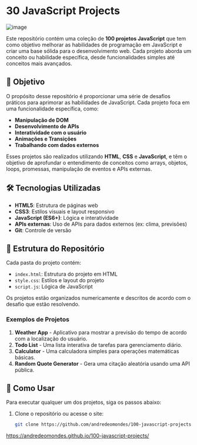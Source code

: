 # 30 JavaScript Projects
![image](https://github.com/user-attachments/assets/3c6d6ea9-7aae-4de0-8e53-9024d635fc39)

Este repositório contém uma coleção de **100 projetos JavaScript** que tem como objetivo melhorar as habilidades de programação em JavaScript e criar uma base sólida para o desenvolvimento web. Cada projeto aborda um conceito ou habilidade específica, desde funcionalidades simples até conceitos mais avançados.

## 🚀 Objetivo

O propósito desse repositório é proporcionar uma série de desafios práticos para aprimorar as habilidades de JavaScript. Cada projeto foca em uma funcionalidade específica, como:

- **Manipulação de DOM**
- **Desenvolvimento de APIs**
- **Interatividade com o usuário**
- **Animações e Transições**
- **Trabalhando com dados externos**

Esses projetos são realizados utilizando **HTML**, **CSS** e **JavaScript**, e têm o objetivo de aprofundar o entendimento de conceitos como arrays, objetos, loops, promessas, manipulação de eventos e APIs externas.

## 🛠️ Tecnologias Utilizadas

- **HTML5**: Estrutura de páginas web
- **CSS3**: Estilos visuais e layout responsivo
- **JavaScript (ES6+)**: Lógica e interatividade
- **APIs externas**: Uso de APIs para dados externos (ex: clima, previsões)
- **Git**: Controle de versão

## 📂 Estrutura do Repositório

Cada pasta do projeto contém:

- `index.html`: Estrutura do projeto em HTML
- `style.css`: Estilos e layout do projeto
- `script.js`: Lógica de JavaScript

Os projetos estão organizados numericamente e descritos de acordo com o desafio que estão resolvendo.

### Exemplos de Projetos

1. **Weather App** - Aplicativo para mostrar a previsão do tempo de acordo com a localização do usuário.
2. **Todo List** - Uma lista interativa de tarefas para gerenciamento diário.
3. **Calculator** - Uma calculadora simples para operações matemáticas básicas.
4. **Random Quote Generator** - Gera uma citação aleatória usando uma API pública.

## 📅 Como Usar

Para executar qualquer um dos projetos, siga os passos abaixo:

1. Clone o repositório ou acesse o site:
   ```bash
   git clone https://github.com/andredeomondes/100-javascript-projects.git
https://andredeomondes.github.io/100-javascript-projects/
